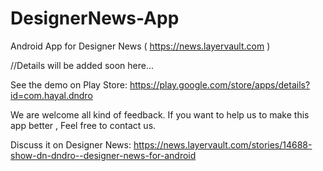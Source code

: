 DesignerNews-App
================

Android App for Designer News ( https://news.layervault.com )


//Details will be added soon here...




See the demo on Play Store:
https://play.google.com/store/apps/details?id=com.hayal.dndro

We are welcome all kind of feedback. If you want to help us to make this app better , Feel free to contact us.

Discuss it on Designer News:
https://news.layervault.com/stories/14688-show-dn-dndro--designer-news-for-android
